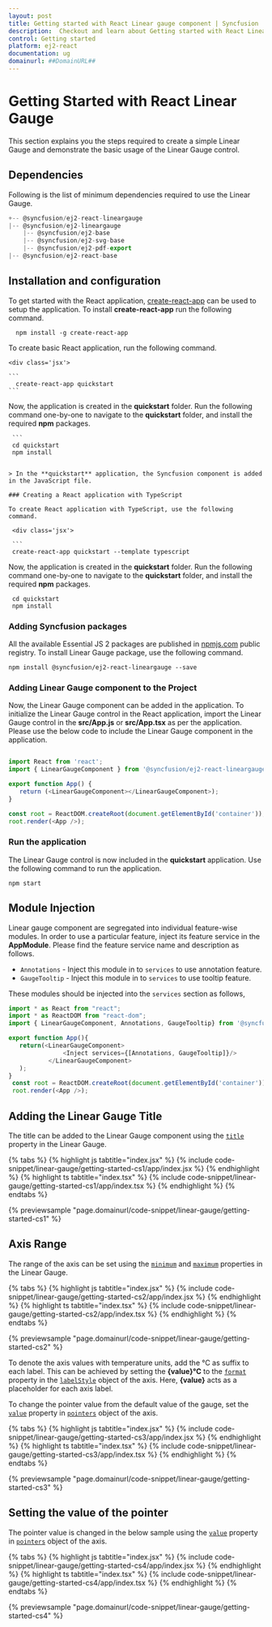 ```yaml
---
layout: post
title: Getting started with React Linear gauge component | Syncfusion
description:  Checkout and learn about Getting started with React Linear gauge component of Syncfusion Essential JS 2 and more details.
control: Getting started 
platform: ej2-react
documentation: ug
domainurl: ##DomainURL##
---
```


# Getting Started with React Linear Gauge

<!-- markdownlint-disable MD013 -->

This section explains you the steps required to create a simple Linear Gauge and demonstrate the basic usage of the Linear Gauge control.

## Dependencies

Following is the list of minimum dependencies required to use the Linear Gauge.

```javascript
+-- @syncfusion/ej2-react-lineargauge
|-- @syncfusion/ej2-lineargauge
    |-- @syncfusion/ej2-base
    |-- @syncfusion/ej2-svg-base
    |-- @syncfusion/ej2-pdf-export
|-- @syncfusion/ej2-react-base
```

## Installation and configuration

To get started with the React application, [create-react-app](https://github.com/facebook/create-react-app) can be used to setup the application. To install **create-react-app** run the following command.

   ```
     npm install -g create-react-app
   ```

To create basic React application, run the following command.

    <div class='jsx'>

    ```
      create-react-app quickstart
    ```
   </div>

Now, the application is created in the **quickstart** folder. Run the following command one-by-one to navigate to the **quickstart** folder, and install the required **npm** packages.

     ```
     cd quickstart
     npm install
   ```

> In the **quickstart** application, the Syncfusion component is added in the JavaScript file.

### Creating a React application with TypeScript

To create React application with TypeScript, use the following command.

    <div class='jsx'>

    ```
    create-react-app quickstart --template typescript
   ```
   </div>

Now, the application is created in the **quickstart** folder. Run the following command one-by-one to navigate to the **quickstart** folder, and install the required **npm**  packages.

  ```
   cd quickstart
   npm install
  ```

### Adding Syncfusion packages

All the available Essential JS 2 packages are published in [npmjs.com](https://www.npmjs.com/~syncfusionorg) public registry. To install Linear Gauge package, use the following command.

```
npm install @syncfusion/ej2-react-lineargauge --save
```

### Adding Linear Gauge component to the Project

Now, the Linear Gauge component can be added in the application. To initialize the Linear Gauge control in the React application, import the Linear Gauge control in the **src/App.js** or **src/App.tsx** as per the application. Please use the below code to include the Linear Gauge component in the application.



```ts

import React from 'react';
import { LinearGaugeComponent } from '@syncfusion/ej2-react-lineargauge';

export function App() {
   return (<LinearGaugeComponent></LinearGaugeComponent>);
}

const root = ReactDOM.createRoot(document.getElementById('container'));
root.render(<App />);

```

### Run the application

The Linear Gauge control is now included in the **quickstart** application. Use the following command to run the application.

```
npm start
```

## Module Injection

Linear gauge component are segregated into individual feature-wise modules. In order to use a particular feature,
inject its feature service in the **AppModule**. Please find the feature service name and description as follows.

* `Annotations` - Inject this module in to `services` to use annotation feature.
* `GaugeTooltip` - Inject this module in to `services` to use tooltip feature.

These modules should be injected into the `services` section as follows,



 ```ts
 import * as React from "react";
 import * as ReactDOM from "react-dom";
 import { LinearGaugeComponent, Annotations, GaugeTooltip} from '@syncfusion/ ej2-react-lineargauge';

 export function App(){
    return(<LinearGaugeComponent>
                <Inject services={[Annotations, GaugeTooltip]}/>
            </LinearGaugeComponent>
    );
 }
  const root = ReactDOM.createRoot(document.getElementById('container'));
  root.render(<App />);

 ```

## Adding the Linear Gauge Title

The title can be added to the Linear Gauge component using the [`title`](https://ej2.syncfusion.com/react/documentation/api/linear-gauge/linearGaugeModel/#title-string) property in the Linear Gauge.

{% tabs %}
{% highlight js tabtitle="index.jsx" %}
{% include code-snippet/linear-gauge/getting-started-cs1/app/index.jsx %}
{% endhighlight %}
{% highlight ts tabtitle="index.tsx" %}
{% include code-snippet/linear-gauge/getting-started-cs1/app/index.tsx %}
{% endhighlight %}
{% endtabs %}

 {% previewsample "page.domainurl/code-snippet/linear-gauge/getting-started-cs1" %}

## Axis Range

The range of the axis can be set using the [`minimum`](https://ej2.syncfusion.com/react/documentation/api/linear-gauge/axis/#minimum-number) and [`maximum`](https://ej2.syncfusion.com/react/documentation/api/linear-gauge/axis/#maximum-number) properties in the Linear Gauge.

{% tabs %}
{% highlight js tabtitle="index.jsx" %}
{% include code-snippet/linear-gauge/getting-started-cs2/app/index.jsx %}
{% endhighlight %}
{% highlight ts tabtitle="index.tsx" %}
{% include code-snippet/linear-gauge/getting-started-cs2/app/index.tsx %}
{% endhighlight %}
{% endtabs %}

 {% previewsample "page.domainurl/code-snippet/linear-gauge/getting-started-cs2" %}

To denote the axis values with temperature units, add the °C as suffix to each label. This can be achieved by setting the **{value}°C** to the [`format`](https://ej2.syncfusion.com/react/documentation/api/linear-gauge/labelModel/#format-string) property in the [`labelStyle`](https://ej2.syncfusion.com/react/documentation/api/linear-gauge/axis/#labelstyle-labelmodel) object of the axis. Here, **{value}** acts as a placeholder for each axis label.

To change the pointer value from the default value of the gauge, set the [`value`](https://ej2.syncfusion.com/react/documentation/api/linear-gauge/pointer/#value-number) property in [`pointers`](https://ej2.syncfusion.com/react/documentation/api/linear-gauge/pointerModel/) object of the axis.

{% tabs %}
{% highlight js tabtitle="index.jsx" %}
{% include code-snippet/linear-gauge/getting-started-cs3/app/index.jsx %}
{% endhighlight %}
{% highlight ts tabtitle="index.tsx" %}
{% include code-snippet/linear-gauge/getting-started-cs3/app/index.tsx %}
{% endhighlight %}
{% endtabs %}

 {% previewsample "page.domainurl/code-snippet/linear-gauge/getting-started-cs3" %}

## Setting the value of the pointer

The pointer value is changed in the below sample using the [`value`](https://ej2.syncfusion.com/react/documentation/api/linear-gauge/pointer/#value-number) property in [`pointers`](https://ej2.syncfusion.com/react/documentation/api/linear-gauge/pointer) object of the axis.

{% tabs %}
{% highlight js tabtitle="index.jsx" %}
{% include code-snippet/linear-gauge/getting-started-cs4/app/index.jsx %}
{% endhighlight %}
{% highlight ts tabtitle="index.tsx" %}
{% include code-snippet/linear-gauge/getting-started-cs4/app/index.tsx %}
{% endhighlight %}
{% endtabs %}

 {% previewsample "page.domainurl/code-snippet/linear-gauge/getting-started-cs4" %}